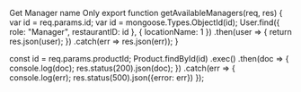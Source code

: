 Get Manager name Only
export function getAvailableManagers(req, res) {
var id = req.params.id;
var id = mongoose.Types.ObjectId(id);
User.find({ role: "Manager", restaurantID: id }, { locationName: 1 })
.then(user => {
return res.json(user);
})
.catch(err => res.json(err));
}

const id = req.params.productId;
Product.findById(id)
.exec()
.then(doc => {
console.log(doc);
res.status(200).json(doc);
})
.catch(err => {
console.log(err);
res.status(500).json({error: err})
});
